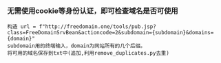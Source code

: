 ### 无需使用cookie等身份认证，即可检查域名是否可使用
    构造 url = f"http://freedomain.one/tools/pub.jsp?class=FreeDomainSrvBean&actioncode=2&subdomain={subdomain}&domains={domain}"
    subdomain用的终端输入，domain为网站所有的几个后缀。
    将可用的域名保存到txt中(追加,利用remove_duplicates.py去重)
    
